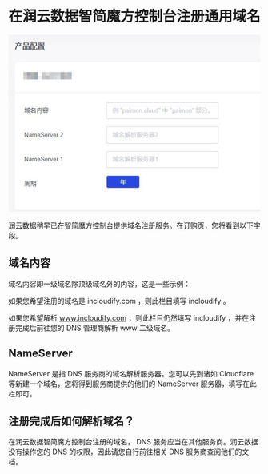 # 在润云数据智简魔方控制台注册通用域名

![](./img/domain-domain.jpg)

润云数据稍早已在智简魔方控制台提供域名注册服务。在订购页，您将看到以下字段。

## 域名内容

域名内容即一级域名除顶级域名外的内容，这是一些示例：

如果您希望注册的域名是 incloudify.com ，则此栏目填写 incloudify 。

如果您希望解析 www.incloudify.com ，则此栏目仍然填写 incloudify ，并在注册完成后前往您的 DNS 管理商解析 www 二级域名。

## NameServer

NameServer 是指 DNS 服务商的域名解析服务器。您可以先到诸如 Cloudflare 等新建一个域名，您将得到服务商提供的他们的 NameServer 服务器，填写在此栏即可。

## 注册完成后如何解析域名？

在润云数据智简魔方控制台注册的域名， DNS 服务应当在其他服务商。润云数据没有操作您的 DNS 的权限，因此请您自行前往相关 DNS 服务商查阅他们的文档。